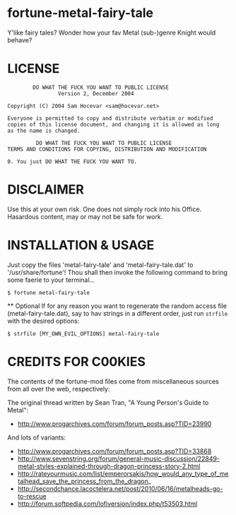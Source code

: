 # fortune-metal-fairy-tale

Y'like fairy tales? Wonder how your fav Metal (sub-)genre Knight would behave?


# LICENSE

            DO WHAT THE FUCK YOU WANT TO PUBLIC LICENSE
                    Version 2, December 2004

    Copyright (C) 2004 Sam Hocevar <sam@hocevar.net>

    Everyone is permitted to copy and distribute verbatim or modified
    copies of this license document, and changing it is allowed as long
    as the name is changed.

             DO WHAT THE FUCK YOU WANT TO PUBLIC LICENSE
    TERMS AND CONDITIONS FOR COPYING, DISTRIBUTION AND MODIFICATION

    0. You just DO WHAT THE FUCK YOU WANT TO.


# DISCLAIMER

Use this at your own risk. One does not simply rock into his Office. Hasardous content, may or may not be safe for work.

# INSTALLATION & USAGE

Just copy the files 'metal-fairy-tale' and 'metal-fairy-tale.dat' to '/usr/share/fortune'!
Thou shall then invoke the following command to bring some faerie to your terminal...

`$ fortune metal-fairy-tale`

** Optional
If for any reason you want to regenerate the random access file (metal-fairy-tale.dat),
say to hav strings in a different order, just run `strfile` with the desired options:

`$ strfile [MY_OWN_EVIL_OPTIONS] metal-fairy-tale`


# CREDITS FOR C00KIES

The contents of the fortune-mod files come from miscellaneous sources from all over the web, respectively:

The original thread written by Sean Tran, "A Young Person's Guide to Metal":
* http://www.progarchives.com/forum/forum_posts.asp?TID=23990

And lots of variants:
* http://www.progarchives.com/forum/forum_posts.asp?TID=33868
* http://www.sevenstring.org/forum/general-music-discussion/22849-metal-styles-explained-through-dragon-princess-story-2.html
* http://rateyourmusic.com/list/emperorsakis/how_would_any_type_of_metalhead_save_the_princess_from_the_dragon_
* http://secondchance.lacoctelera.net/post/2010/06/16/metalheads-go-to-rescue
* http://forum.softpedia.com/lofiversion/index.php/t53503.html
